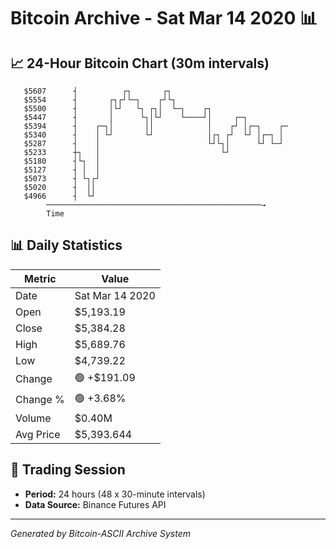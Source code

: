 # Bitcoin Archive - Sat Mar 14 2020 📊

## 📈 24-Hour Bitcoin Chart (30m intervals)

```
   $5607      ┤          ┌┐       ┌┐                           
   $5554      ┤       ┌┐┌┘└─┐    ┌┘└┐                          
   $5500      ┤       │└┘   └┐ ┌┐│  └─┐    ┌┐                  
   $5447      ┤       │      └┐│└┘    └────┘│     ┌─┐          
   $5394      ┤    ┌─┐│       ││            │    ┌┘ │┌─┐    ┌─ 
   $5340      ┤    │ └┘       └┘            │┌┐ ┌┘  └┘ │┌─┐ │  
   $5287      ┤    │                        └┘└┐│      └┘ └─┘  
   $5233      ┼┐   │                           └┘              
   $5180      ┤└┐  │                                           
   $5127      ┤ │  │                                           
   $5073      ┤ └┐┌┘                                           
   $5020      ┤  ││                                            
   $4966      ┤  └┘                                            
        ────────────────────────────────────────────────→
        Time
```

## 📊 Daily Statistics

| Metric | Value |
|--------|-------|
| Date | Sat Mar 14 2020 |
| Open | $5,193.19 |
| Close | $5,384.28 |
| High | $5,689.76 |
| Low | $4,739.22 |
| Change | 🟢 +$191.09 |
| Change % | 🟢 +3.68% |
| Volume | $0.40M |
| Avg Price | $5,393.644 |

## 📅 Trading Session

- **Period:** 24 hours (48 x 30-minute intervals)
- **Data Source:** Binance Futures API

---
*Generated by Bitcoin-ASCII Archive System*
